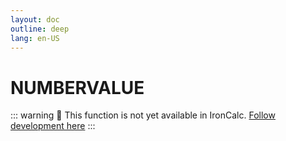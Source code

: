 ```yaml
---
layout: doc
outline: deep
lang: en-US
---
```


# NUMBERVALUE

::: warning
🚧 This function is not yet available in IronCalc.
[Follow development here](https://github.com/ironcalc/IronCalc/labels/Functions)
:::